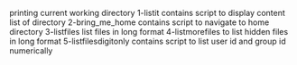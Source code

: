 printing current working directory
1-listit contains script to display content list of directory
2-bring_me_home contains script to navigate to home directory
3-listfiles list files in long format
4-listmorefiles to list hidden files in long format
5-listfilesdigitonly contains script to list user id and group id numerically
